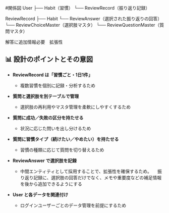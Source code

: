 
#関係図
User
 ├── Habit（習慣）
 └── ReviewRecord（振り返り記録）

ReviewRecord
 ├── Habit
 └── ReviewAnswer（選択された振り返りの回答）
            └── ReviewChoiceMaster（選択肢マスタ）
                     └── ReviewQuestionMaster（質問マスタ）        

                     
解答に追加情報必要　拡張性

## 📊 設計のポイントとその意図

- **ReviewRecord は「習慣ごと・1日1件」**
  - 複数習慣を個別に記録・分析するため

- **質問と選択肢を別テーブルで管理**
  - 選択肢の再利用やマスタ管理を柔軟にしやすくするため

- **質問に成功／失敗の区分を持たせる**
  - 状況に応じた問いを出し分けるため
  
- **質問に習慣タイプ（続けたい／やめたい）を持たせる**
  - 習慣の種類に応じて質問を切り替えるため

- **ReviewAnswer で選択肢を記録**
  - 中間エンティティとして採用することで、拡張性を確保するため。
  　振り返り記録に、選択肢の回答だけでなく、メモや重要度などの補足情報を後から追加できるようにする

- **User と各データを関連付け**
  - ログインユーザーごとのデータ管理を前提にするため

